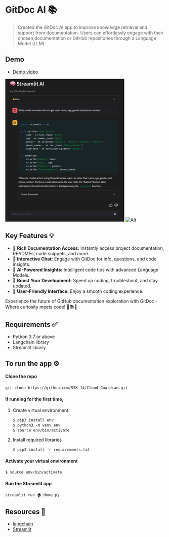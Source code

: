 # GitDoc AI 📚

> Created the GitDoc AI app to improve knowledge retrieval and support from documentation. Users can effortlessly engage with their chosen documentation or GitHub repositories through a Language Model (LLM).

## Demo 
- [Demo video](https://github.com/SSK-14/GitDoc-AI/blob/main/assets/gitdoc-demo.mp4)
<div  style={{ display: 'flex' }}>
<img src="assets/gitdoc-ai.png" alt="Alt Text" height="450px">
<img height="450px" alt="Alt" src="https://github.com/SSK-14/GitDoc-AI/assets/45158568/c3bbab18-3b84-4ecf-b0ca-a5d4c7dd8f50">
</div>



## Key Features 💡
- 📖 **Rich Documentation Access:** Instantly access project documentation, READMEs, code snippets, and more.
- 🌟 **Interactive Chat:** Engage with GitDoc for info, questions, and code insights.
- 🧠 **AI-Powered Insights:** Intelligent code tips with advanced Language Models.
- 🚀 **Boost Your Development:** Speed up coding, troubleshoot, and stay updated.
- 🌈 **User-Friendly Interface:** Enjoy a smooth coding experience.

Experience the future of GitHub documentation exploration with GitDoc - Where curiosity meets code! 🚀📚💬

## Requirements ✅

- Python 3.7 or above
- Langchain library
- Streamlit library

## To run the app ⚙️

#### Clone the repo

```
git clone https://github.com/SSK-14/Cloud-Guardian.git
```

#### If running for the first time,

1. Create virtual environment

   ```
   $ pip3 install env
   $ python3 -m venv env
   $ source env/bin/activate
   ```

2. Install required libraries

   ```
   $ pip3 install -r requirements.txt
   ```

#### Activate your virtual environment

```
$ source env/bin/activate
```

#### Run the Streamlit app

```
streamlit run 🏠_Home.py
```

## Resources 🔧

- [langchain](https://python.langchain.com/en/latest/index.html)
- [Streamlit](https://discuss.streamlit.io/)
